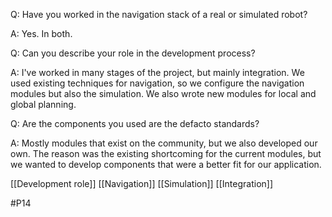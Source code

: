 Q: Have you worked in the navigation stack of a real or simulated robot?

A: Yes. In both.

Q: Can you describe your role in the development process?

A: I've worked in many stages of the project, but mainly integration. We used existing techniques for navigation, so we configure the navigation modules but also the simulation. We also wrote new modules for local and global planning.

Q: Are the components you used are the defacto standards?

A: Mostly modules that exist on the community, but we also developed our own. The reason was the existing shortcoming for the current modules, but we wanted to develop components that were a better fit for our application.

[[Development role]]
[[Navigation]]
[[Simulation]]
[[Integration]]

#P14